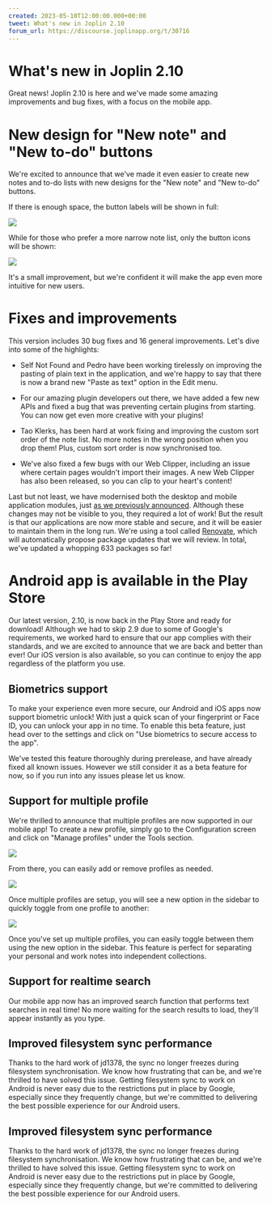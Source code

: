 ```yaml
---
created: 2023-05-10T12:00:00.000+00:00
tweet: What's new in Joplin 2.10
forum_url: https://discourse.joplinapp.org/t/30716
---
```


# What's new in Joplin 2.10

Great news! Joplin 2.10 is here and we've made some amazing improvements and bug fixes, with a focus on the mobile app.

# New design for "New note" and "New to-do" buttons

We're excited to announce that we've made it even easier to create new notes and to-do lists with new designs for the "New note" and "New to-do" buttons.

If there is enough space, the button labels will be shown in full:

![](https://raw.githubusercontent.com/laurent22/joplin/dev/Assets/WebsiteAssets/images/news/20230508-new-note-1.png)

While for those who prefer a more narrow note list, only the button icons will be shown:

![](https://raw.githubusercontent.com/laurent22/joplin/dev/Assets/WebsiteAssets/images/news/20230508-new-note-2.png)

It's a small improvement, but we're confident it will make the app even more intuitive for new users.
 
# Fixes and improvements

This version includes 30 bug fixes and 16 general improvements. Let's dive into some of the highlights:

- Self Not Found and Pedro have been working tirelessly on improving the pasting of plain text in the application, and we're happy to say that there is now a brand new "Paste as text" option in the Edit menu.

- For our amazing plugin developers out there, we have added a few new APIs and fixed a bug that was preventing certain plugins from starting. You can now get even more creative with your plugins!

- Tao Klerks, has been hard at work fixing and improving the custom sort order of the note list. No more notes in the wrong position when you drop them! Plus, custom sort order is now synchronised too.

- We've also fixed a few bugs with our Web Clipper, including an issue where certain pages wouldn't import their images. A new Web Clipper has also been released, so you can clip to your heart's content!

Last but not least, we have modernised both the desktop and mobile application modules, just [as we previously announced](https://joplinapp.org/news/20221115-renovate/). Although these changes may not be visible to you, they required a lot of work! But the result is that our applications are now more stable and secure, and it will be easier to maintain them in the long run. We're using a tool called [Renovate](https://www.mend.io/free-developer-tools/renovate/), which will automatically propose package updates that we will review. In total, we've updated a whopping 633 packages so far!

# Android app is available in the Play Store

Our latest version, 2.10, is now back in the Play Store and ready for download! Although we had to skip 2.9 due to some of Google's requirements, we worked hard to ensure that our app complies with their standards, and we are excited to announce that we are back and better than ever! Our iOS version is also available, so you can continue to enjoy the app regardless of the platform you use.

## Biometrics support

To make your experience even more secure, our Android and iOS apps now support biometric unlock! With just a quick scan of your fingerprint or Face ID, you can unlock your app in no time. To enable this beta feature, just head over to the settings and click on "Use biometrics to secure access to the app".

We've tested this feature thoroughly during prerelease, and have already fixed all known issues. However we still consider it as a beta feature for now, so if you run into any issues please let us know.

## Support for multiple profile

We're thrilled to announce that multiple profiles are now supported in our mobile app! To create a new profile, simply go to the Configuration screen and click on "Manage profiles" under the Tools section.

![](https://raw.githubusercontent.com/laurent22/joplin/dev/Assets/WebsiteAssets/images/news/20230508-biometrics-1.png)

From there, you can easily add or remove profiles as needed.

![](https://raw.githubusercontent.com/laurent22/joplin/dev/Assets/WebsiteAssets/images/news/20230508-biometrics-2.png)

Once multiple profiles are setup, you will see a new option in the sidebar to quickly toggle from one profile to another:

![](https://raw.githubusercontent.com/laurent22/joplin/dev/Assets/WebsiteAssets/images/news/20230508-biometrics-3.png)

Once you've set up multiple profiles, you can easily toggle between them using the new option in the sidebar. This feature is perfect for separating your personal and work notes into independent collections.

## Support for realtime search

Our mobile app now has an improved search function that performs text searches in real time! No more waiting for the search results to load, they'll appear instantly as you type.

## Improved filesystem sync performance

Thanks to the hard work of jd1378, the sync no longer freezes during filesystem synchronisation. We know how frustrating that can be, and we're thrilled to have solved this issue. Getting filesystem sync to work on Android is never easy due to the restrictions put in place by Google, especially since they frequently change, but we're committed to delivering the best possible experience for our Android users.

## Improved filesystem sync performance

Thanks to the hard work of jd1378, the sync no longer freezes during filesystem synchronisation. We know how frustrating that can be, and we're thrilled to have solved this issue. Getting filesystem sync to work on Android is never easy due to the restrictions put in place by Google, especially since they frequently change, but we're committed to delivering the best possible experience for our Android users.
